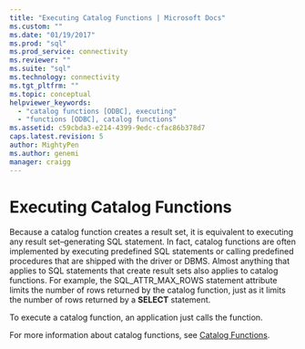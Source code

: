 ```yaml
---
title: "Executing Catalog Functions | Microsoft Docs"
ms.custom: ""
ms.date: "01/19/2017"
ms.prod: "sql"
ms.prod_service: connectivity
ms.reviewer: ""
ms.suite: "sql"
ms.technology: connectivity
ms.tgt_pltfrm: ""
ms.topic: conceptual
helpviewer_keywords: 
  - "catalog functions [ODBC], executing"
  - "functions [ODBC], catalog functions"
ms.assetid: c59cbda3-e214-4399-9edc-cfac86b378d7
caps.latest.revision: 5
author: MightyPen
ms.author: genemi
manager: craigg
---
```

# Executing Catalog Functions
Because a catalog function creates a result set, it is equivalent to executing any result set–generating SQL statement. In fact, catalog functions are often implemented by executing predefined SQL statements or calling predefined procedures that are shipped with the driver or DBMS. Almost anything that applies to SQL statements that create result sets also applies to catalog functions. For example, the SQL_ATTR_MAX_ROWS statement attribute limits the number of rows returned by the catalog function, just as it limits the number of rows returned by a **SELECT** statement.  
  
 To execute a catalog function, an application just calls the function.  
  
 For more information about catalog functions, see [Catalog Functions](../../../odbc/reference/develop-app/catalog-functions.md).
